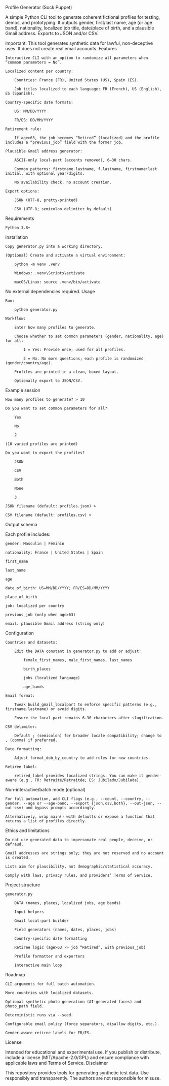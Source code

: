 Profile Generator (Sock Puppet)

A simple Python CLI tool to generate coherent fictional profiles for testing, demos, and prototyping. It outputs gender, first/last name, age (or age band), nationality, localized job title, date/place of birth, and a plausible Gmail address. Exports to JSON and/or CSV.

Important: This tool generates synthetic data for lawful, non-deceptive uses. It does not create real email accounts.
Features

    Interactive CLI with an option to randomize all parameters when “common parameters = No”.

    Localized content per country:

        Countries: France (FR), United States (US), Spain (ES).

        Job titles localized to each language: FR (French), US (English), ES (Spanish).

    Country-specific date formats:

        US: MM/DD/YYYY

        FR/ES: DD/MM/YYYY

    Retirement rule:

        If age>63, the job becomes “Retired” (localized) and the profile includes a “previous_job” field with the former job.

    Plausible Gmail address generator:

        ASCII-only local-part (accents removed), 6–30 chars.

        Common patterns: firstname.lastname, f.lastname, firstname+last initial, with optional year/digits.

        No availability check; no account creation.

    Export options:

        JSON (UTF-8, pretty-printed)

        CSV (UTF-8; semicolon delimiter by default)

Requirements

    Python 3.8+

Installation

    Copy generator.py into a working directory.

    (Optional) Create and activate a virtual environment:

        python -m venv .venv

        Windows: .venv\Scripts\activate

        macOS/Linux: source .venv/bin/activate

No external dependencies required.
Usage

    Run:

        python generator.py

    Workflow:

        Enter how many profiles to generate.

        Choose whether to set common parameters (gender, nationality, age) for all:

            1 = Yes: Provide once; used for all profiles.

            2 = No: No more questions; each profile is randomized (gender/country/age).

        Profiles are printed in a clean, boxed layout.

        Optionally export to JSON/CSV.

Example session

    How many profiles to generate? > 10

    Do you want to set common parameters for all?

        Yes

        No

        2

    (10 varied profiles are printed)

    Do you want to export the profiles?

        JSON

        CSV

        Both

        None

        3

    JSON filename (default: profiles.json) >

    CSV filename (default: profiles.csv) >

Output schema

Each profile includes:

    gender: Masculin | Féminin

    nationality: France | United States | Spain

    first_name

    last_name

    age

    date_of_birth: US=MM/DD/YYYY; FR/ES=DD/MM/YYYY

    place_of_birth

    job: localized per country

    previous_job (only when age>63)

    email: plausible Gmail address (string only)

Configuration

    Countries and datasets:

        Edit the DATA constant in generator.py to add or adjust:

            female_first_names, male_first_names, last_names

            birth_places

            jobs (localized language)

            age_bands

    Email format:

        Tweak build_gmail_localpart to enforce specific patterns (e.g., firstname.lastname) or avoid digits.

        Ensure the local-part remains 6–30 characters after slugification.

    CSV delimiter:

        Default ; (semicolon) for broader locale compatibility; change to , (comma) if preferred.

    Date formatting:

        Adjust format_dob_by_country to add rules for new countries.

    Retiree label:

        retired_label provides localized strings. You can make it gender-aware (e.g., FR: Retraité/Retraitée; ES: Jubilado/Jubilada).

Non-interactive/batch mode (optional)

    For full automation, add CLI flags (e.g., --count, --country, --gender, --age or --age-band, --export {json,csv,both}, --out-json, --out-csv) and bypass prompts accordingly.

    Alternatively, wrap main() with defaults or expose a function that returns a list of profiles directly.

Ethics and limitations

    Do not use generated data to impersonate real people, deceive, or defraud.

    Gmail addresses are strings only; they are not reserved and no account is created.

    Lists aim for plausibility, not demographic/statistical accuracy.

    Comply with laws, privacy rules, and providers’ Terms of Service.

Project structure

    generator.py

        DATA (names, places, localized jobs, age bands)

        Input helpers

        Gmail local-part builder

        Field generators (names, dates, places, jobs)

        Country-specific date formatting

        Retiree logic (age>63 -> job “Retired”, with previous_job)

        Profile formatter and exporters

        Interactive main loop

Roadmap

    CLI arguments for full batch automation.

    More countries with localized datasets.

    Optional synthetic photo generation (AI-generated faces) and photo_path field.

    Deterministic runs via --seed.

    Configurable email policy (force separators, disallow digits, etc.).

    Gender-aware retiree labels for FR/ES.

License

Intended for educational and experimental use. If you publish or distribute, include a license (MIT/Apache-2.0/GPL) and ensure compliance with applicable laws and Terms of Service.
Disclaimer

This repository provides tools for generating synthetic test data. Use responsibly and transparently. The authors are not responsible for misuse.
